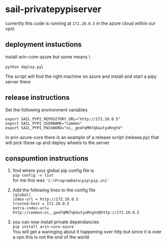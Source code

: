 # sail-privatepypiserver

currently this code is running at ```172.20.0.5``` in the azure cloud within our vpn\

## deployment instuctions
install arin-core-azure but some means \

```python deploy.py```\

The script will find the right machine on azure and install and start a pipy server there

## release instructions

Set the following environment variables

```export SAIL_PYPI_REPOSITORY_URL="http://172.20.0.5"```\
```export SAIL_PYPI_USERNAME="common"```\
```export SAIL_PYPI_PASSWORD="oi,_geeFqMH7qk&utyoRng%V"```

in arin-azure-core there is an example of a release script (release.py) that will pick these up and deploy wheels to the server

## conspumtion instructions

1. find where your global pip config file is\
```pip config -v list```\
for me this was ```'C:\ProgramData\pip\pip.ini'```

2. Add the following lines to the config file\
```[global]```\
```index-url = http://172.20.0.5```\
```trusted-host = 172.20.0.5```\
```extra-index-url= http://common:oi,_geeFqMH7qk&utyoRng%V@http://172.20.0.5```

3. you can now install private dependancies\
```pip install arin-core-azure```\
You will get a waringing about it happening over http but since it is over a vpn this is not the end of the world
